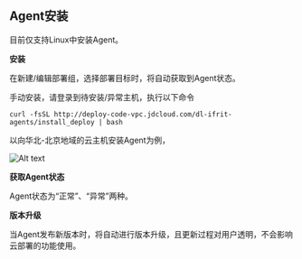 ## Agent安装

目前仅支持Linux中安装Agent。

**安装**

在新建/编辑部署组，选择部署目标时，将自动获取到Agent状态。

手动安装，请登录到待安装/异常主机，执行以下命令

```
curl -fsSL http://deploy-code-vpc.jdcloud.com/dl-ifrit-agents/install_deploy | bash
```

以向华北-北京地域的云主机安装Agent为例，

![Alt text](https://github.com/jdcloudcom/cn/blob/codedeploy/image/CodeDeploy/starting20.png)


**获取Agent状态**

Agent状态为“正常”、“异常”两种。


**版本升级**

当Agent发布新版本时，将自动进行版本升级，且更新过程对用户透明，不会影响云部署的功能使用。
